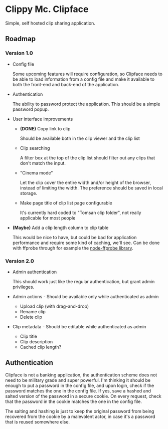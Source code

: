 # Clippy Mc. Clipface

Simple, self hosted clip sharing application.

## Roadmap

### Version 1.0

- Config file

  Some upcoming features will require configuration, so Clipface needs to be
  able to load information from a config file and make it available to both
  the front-end and back-end of the application.

- Authentication

  The ability to password protect the application. This should be a simple
  password popup.

- User interface improvements

  - **(DONE)** Copy link to clip

    Should be available both in the clip viewer and the clip list

  - Clip searching

    A filter box at the top of the clip list should filter out any clips
    that don't match the input.

  - "Cinema mode"

    Let the clip cover the entire width and/or height of the browser,
    instead of limiting the width. The preference should be saved in local
    storage.

  - Make page title of clip list page configurable

    It's currently hard coded to "Tomsan clip folder", not really applicable
    for most people

- **(Maybe)** Add a clip length column to clip table

  This would be nice to have, but could be bad for application performance
  and require some kind of caching, we'll see. Can be done with ffprobe
  through for example the [node-ffprobe library][1].

### Version 2.0

- Admin authentication

  This should work just like the regular authentication, but grant admin
  privileges.

- Admin actions - Should be available only while authenticated as admin

  - Upload clip (with drag-and-drop)
  - Rename clip
  - Delete clip

- Clip metadata - Should be editable while authenticated as admin
  - Clip title
  - Clip description
  - Cached clip length?

## Authentication

Clipface is not a banking application, the authentication scheme does not
need to be military grade and super powerful. I'm thinking it should be
enough to put a password in the config file, and upon login, check if the
password matches the one in the config file. If yes, save a hashed and
salted version of the password in a secure cookie. On every request, check
that the password in the cookie matches the one in the config file.

The salting and hashing is just to keep the original password from being
recovered from the cookie by a malevolent actor, in case it's a password
that is reused somewhere else.

[1]: https://github.com/ListenerApproved/node-ffprobe
